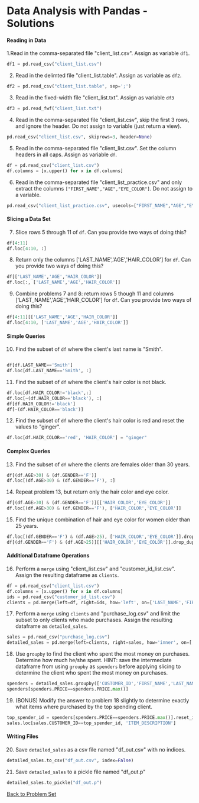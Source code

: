 # Data Analysis with Pandas - Solutions


#### Reading in Data

1.Read in the comma-separated file "client_list.csv". Assign as variable `df1`.

```python
df1 = pd.read_csv("client_list.csv")
```

2. Read in the delimted file "client_list.table". Assign as variable as `df2`.

```python
df2 = pd.read_csv("client_list.table", sep=';')
```

3. Read in the fixed-width file "client_list.txt". Assign as variable `df3`

```python
df3 = pd.read_fwf("client_list.txt")
```

4. Read in the comma-separated file "client_list.csv", skip the first 3 rows, and ignore the header. Do not assign to variable (just return a view).

```python
pd.read_csv("client_list.csv", skiprows=3, header=None)
```

5. Read in the comma-separated file "client_list.csv". Set the column headers in all caps. Assign as variable `df`.

```python
df = pd.read_csv("client_list.csv")
df.columns = [x.upper() for x in df.columns]
```

6. Read in the comma-separated file "client_list_practice.csv" and only extract the columns `["FIRST_NAME","AGE","EYE_COLOR"]`. Do not assign to a variable.

```python
pd.read_csv("client_list_practice.csv", usecols=["FIRST_NAME","AGE","EYE_COLOR"])
```


#### Slicing a Data Set

7. Slice rows 5 through 11 of `df`. Can you provide two ways of doing this?

```python
df[4:11]
df.loc[4:10, :]
```

8. Return only the columns ['LAST_NAME','AGE','HAIR_COLOR'] for `df`. Can you provide two ways of doing this?

```python
df[['LAST_NAME','AGE','HAIR_COLOR']]
df.loc[:, ['LAST_NAME','AGE','HAIR_COLOR']]
```

9. Combine problems 7 and 8: return rows 5 though 11 and columns  ['LAST_NAME','AGE','HAIR_COLOR'] for `df`. Can you provide two ways of doing this?

```python
df[4:11][['LAST_NAME','AGE','HAIR_COLOR']]
df.loc[4:10, ['LAST_NAME','AGE','HAIR_COLOR']]
```


#### Simple Queries

10. Find the subset of `df` where the client's last name is "Smith".

```python

df[df.LAST_NAME=='Smith']
df.loc[df.LAST_NAME=='Smith', :]
```

11. Find the subset of `df` where the client's hair color is not black.

```python
df.loc[df.HAIR_COLOR!='black',:]
df.loc[~(df.HAIR_COLOR=='black'), :]
df[df.HAIR_COLOR!='black']
df[~(df.HAIR_COLOR=='black')]
```

12. Find the subset of `df` where the client's hair color is red and reset the values to "ginger".

```python
df.loc[df.HAIR_COLOR=='red', 'HAIR_COLOR'] = "ginger"
```


#### Complex Queries


13. Find the subset of `df` where the clients are females older than 30 years.

```python
df[(df.AGE>30) & (df.GENDER=='F')]
df.loc[(df.AGE>30) & (df.GENDER=='F'), :]
```

14. Repeat problem 13, but return only the hair color and eye color.

```python
df[(df.AGE>30) & (df.GENDER=='F')][['HAIR_COLOR','EYE_COLOR']]
df.loc[(df.AGE>30) & (df.GENDER=='F'), ['HAIR_COLOR','EYE_COLOR']]
```

15. Find the unique combination of hair and eye color for women older than 25 years.

```python
df.loc[(df.GENDER=='F') & (df.AGE>25), ['HAIR_COLOR','EYE_COLOR']].drop_duplicates()
df[(df.GENDER=='F') & (df.AGE>25)][['HAIR_COLOR','EYE_COLOR']].drop_duplicates()
```


#### Additional Dataframe Operations


16. Perform a `merge` using "client_list.csv" and "customer_id_list.csv". Assign the resulting dataframe as `clients`.

```python
df = pd.read_csv("client_list.csv")
df.columns = [x.upper() for x in df.columns]
ids = pd.read_csv("customer_id_list.csv")
clients = pd.merge(left=df, right=ids, how='left', on=['LAST_NAME','FIRST_NAME','GENDER','AGE'])
```

17. Perform a `merge` using `clients` and "purchase_log.csv" and limit the subset to only clients who made purchases. Assign the resulting dataframe as `detailed_sales`.

```python
sales = pd.read_csv("purchase_log.csv")
detailed_sales = pd.merge(left=clients, right=sales, how='inner', on=['CUSTOMER_ID'])
```

18. Use `groupby` to find the client who spent the most money on purchases. Determine how much he/she spent. HINT: save the intermediate dataframe from using `groupby` as `spenders` before applying slicing to determine the client who spent the most money on purchases.

```python
spenders = detailed_sales.groupby(['CUSTOMER_ID','FIRST_NAME','LAST_NAME','GENDER','AGE'], as_index=False)['PRICE'].sum()
spenders[spenders.PRICE==spenders.PRICE.max()]
```

19. (BONUS) Modify the answer to problem 18 slightly to determine exactly what items where purchased by the top spending client.

```python
top_spender_id = spenders[spenders.PRICE==spenders.PRICE.max()].reset_index(drop=True).loc[0,'CUSTOMER_ID']
sales.loc[sales.CUSTOMER_ID==top_spender_id, 'ITEM_DESCRIPTION']
```
    

#### Writing Files

20. Save `detailed_sales` as a csv file named "df_out.csv" with no indices.

```python
detailed_sales.to_csv("df_out.csv", index=False)
```

21. Save `detailed_sales` to a pickle file named "df_out.p"

```python
detailed_sales.to_pickle("df_out.p")
```


[Back to Problem Set](problem_set_1_pandas.md)
